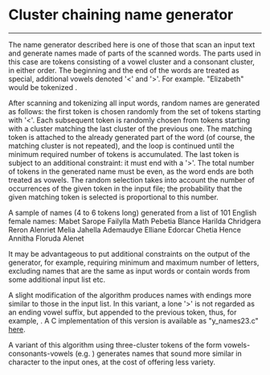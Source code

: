 # Cluster chaining name generator

---

The name generator described here is one of those that scan an input text and generate names made of parts of the scanned words. The parts used in this case are tokens consisting of a vowel cluster and a consonant cluster, in either order. The beginning and the end of the words are treated as special, additional vowels denoted '<' and '>'. For example. "Elizabeth" would be tokenized <el-li-iz-za-ab-be-eth-th>.

After scanning and tokenizing all input words, random names are generated as follows: the first token is chosen randomly from the set of tokens starting with '<'. Each subsequent token is randomly chosen from tokens starting with a cluster matching the last cluster of the previous one. The matching token is attached to the already generated part of the word (of course, the matching cluster is not repeated), and the loop is continued until the minimum required number of tokens is accumulated. The last token is subject to an additional constraint: it must end with a '>'. The total number of tokens in the generated name must be even, as the word ends are both treated as vowels. The random selection takes into account the number of occurrences of the given token in the input file; the probability that the given matching token is selected is proportional to this number.

A sample of names (4 to 6 tokens long) generated from a list of 101 English female names: Mabet Sarope Failylla Math Pebetia Blance Harilda Chridgera Reron Alenriet Melia Jahella Ademaudye Elliane Edorcar Chetia Hence Annitha Floruda Alenet

It may be advantageous to put additional constraints on the output of the generator, for example, requiring minimum and maximum number of letters, excluding names that are the same as input words or contain words from some additional input list etc.

A slight modification of the algorithm produces names with endings more similar to those in the input list. In this variant, a lone '>' is not regarded as an ending vowel suffix, but appended to the previous token, thus, for example, <el-li-iz-za-ab-be-eth>. A C implementation of this version is available as "y_names23.c" [here](http://kusigrosz.jimdo.com/roguelike-related).

A variant of this algorithm using three-cluster tokens of the form vowels-consonants-vowels (e.g. <eli-iza-abe-eth>) generates names that sound more similar in character to the input ones, at the cost of offering less variety.

